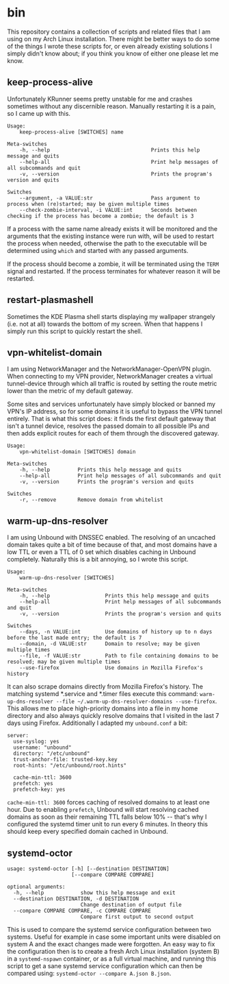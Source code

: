 # bin
This repository contains a collection of scripts and related files that I am using on my Arch Linux installation. There
might be better ways to do some of the things I wrote these scripts for, or even already existing solutions I simply
didn't know about; if you think you know of either one please let me know.


## keep-process-alive
Unfortunately KRunner seems pretty unstable for me and crashes sometimes without any discernible reason. Manually
restarting it is a pain, so I came up with this.

```
Usage:
    keep-process-alive [SWITCHES] name

Meta-switches
    -h, --help                                 Prints this help message and quits
    --help-all                                 Print help messages of all subcommands and quit
    -v, --version                              Prints the program's version and quits

Switches
    --argument, -a VALUE:str                   Pass argument to process when (re)started; may be given multiple times
    --check-zombie-interval, -i VALUE:int      Seconds between checking if the process has become a zombie; the default is 3
```

If a process with the same name already exists it will be monitored and the arguments that the existing instance were
run with, will be used to restart the process when needed, otherwise the path to the executable will be determined using
`which` and started with any passed arguments.

If the process should become a zombie, it will be terminated using the `TERM` signal and restarted. If the process
terminates for whatever reason it will be restarted.


## restart-plasmashell
Sometimes the KDE Plasma shell starts displaying my wallpaper strangely (i.e. not at all) towards the bottom of my
screen. When that happens I simply run this script to quickly restart the shell.

## vpn-whitelist-domain
I am using NetworkManager and the NetworkManager-OpenVPN plugin. When connecting to my VPN provider, NetworkManager
creates a virtual tunnel-device through which all traffic is routed by setting the route metric lower than the metric
of my default gateway.

Some sites and services unfortunately have simply blocked or banned my VPN's IP address, so for some domains it is
useful to bypass the VPN tunnel entirely. That is what this script does: it finds the first default gateway that isn't a
tunnel device, resolves the passed domain to all possible IPs and then adds explicit routes for each of them through the
discovered gateway.

```
Usage:
    vpn-whitelist-domain [SWITCHES] domain

Meta-switches
    -h, --help         Prints this help message and quits
    --help-all         Print help messages of all subcommands and quit
    -v, --version      Prints the program's version and quits

Switches
    -r, --remove       Remove domain from whitelist
```


## warm-up-dns-resolver
I am using Unbound with DNSSEC enabled. The resolving of an uncached domain takes quite a bit of time because of that,
and most domains have a low TTL or even a TTL of 0 set which disables caching in Unbound completely. Naturally this is
a bit annoying, so I wrote this script.

```
Usage:
    warm-up-dns-resolver [SWITCHES]

Meta-switches
    -h, --help                  Prints this help message and quits
    --help-all                  Print help messages of all subcommands and quit
    -v, --version               Prints the program's version and quits

Switches
    --days, -n VALUE:int        Use domains of history up to n days before the last made entry; the default is 7
    --domain, -d VALUE:str      Domain to resolve; may be given multiple times
    --file, -f VALUE:str        Path to file containing domains to be resolved; may be given multiple times
    --use-firefox               Use domains in Mozilla Firefox's history
```

It can also scrape domains directly from Mozilla Firefox's history. The matching systemd *.service and *.timer files
execute this command: `warm-up-dns-resolver --file ~/.warm-up-dns-resolver-domains --use-firefox`. This allows me to
place high-priority domains into a file in my home directory and also always quickly resolve domains that I visited in
the last 7 days using Firefox. Additionally I adapted my `unbound.conf` a bit:

```
server:
  use-syslog: yes
  username: "unbound"
  directory: "/etc/unbound"
  trust-anchor-file: trusted-key.key
  root-hints: "/etc/unbound/root.hints"

  cache-min-ttl: 3600
  prefetch: yes
  prefetch-key: yes
```

`cache-min-ttl: 3600` forces caching of resolved domains to at least one hour. Due to enabling `prefetch`, Unbound will
start resolving cached domains as soon as their remaining TTL falls below 10% -- that's why I configured the systemd
timer unit to run every 6 minutes. In theory this should keep every specified domain cached in Unbound.


## systemd-octor
```
usage: systemd-octor [-h] [--destination DESTINATION]
                     [--compare COMPARE COMPARE]

optional arguments:
  -h, --help            show this help message and exit
  --destination DESTINATION, -d DESTINATION
                        Change destination of output file
  --compare COMPARE COMPARE, -c COMPARE COMPARE
                        Compare first output to second output
```

This is used to compare the systemd service configuration between two systems. Useful for example in case some important
units were disabled on system A and the exact changes made were forgotten. An easy way to fix the configuration then is
to create a fresh Arch Linux installation (system B) in a `systemd-nspawn` container, or as a full virtual machine, and
running this script to get a sane systemd service configuration which can then be compared using:
`systemd-octor --compare A.json B.json`.
